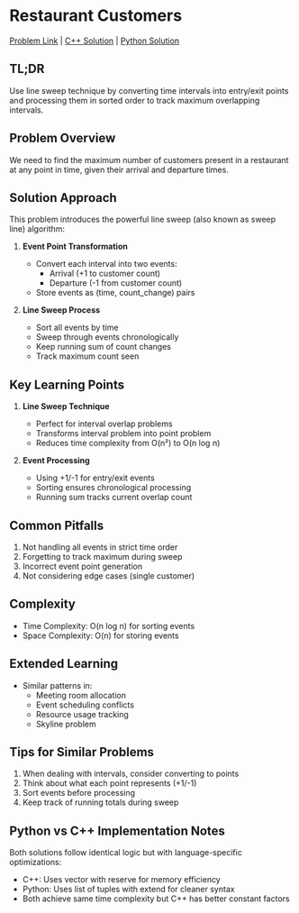 # Restaurant Customers

[Problem Link](https://cses.fi/problemset/task/1619) | [C++ Solution](../../solutions/02_Sorting_and_Searching/05_1619_Restaurant_Customers.cpp) | [Python Solution](../../solutions/02_Sorting_and_Searching/05_1619_Restaurant_Customers.py)

## TL;DR
Use line sweep technique by converting time intervals into entry/exit points and processing them in sorted order to track maximum overlapping intervals.

## Problem Overview
We need to find the maximum number of customers present in a restaurant at any point in time, given their arrival and departure times.

## Solution Approach
This problem introduces the powerful line sweep (also known as sweep line) algorithm:

1. **Event Point Transformation**
   - Convert each interval into two events:
     * Arrival (+1 to customer count)
     * Departure (-1 from customer count)
   - Store events as (time, count_change) pairs

2. **Line Sweep Process**
   - Sort all events by time
   - Sweep through events chronologically
   - Keep running sum of count changes
   - Track maximum count seen

## Key Learning Points
1. **Line Sweep Technique**
   - Perfect for interval overlap problems
   - Transforms interval problem into point problem
   - Reduces time complexity from O(n²) to O(n log n)

2. **Event Processing**
   - Using +1/-1 for entry/exit events
   - Sorting ensures chronological processing
   - Running sum tracks current overlap count

## Common Pitfalls
1. Not handling all events in strict time order
2. Forgetting to track maximum during sweep
3. Incorrect event point generation
4. Not considering edge cases (single customer)

## Complexity
- Time Complexity: O(n log n) for sorting events
- Space Complexity: O(n) for storing events

## Extended Learning
- Similar patterns in:
  - Meeting room allocation
  - Event scheduling conflicts
  - Resource usage tracking
  - Skyline problem

## Tips for Similar Problems
1. When dealing with intervals, consider converting to points
2. Think about what each point represents (+1/-1)
3. Sort events before processing
4. Keep track of running totals during sweep

## Python vs C++ Implementation Notes
Both solutions follow identical logic but with language-specific optimizations:
- C++: Uses vector<pair> with reserve for memory efficiency
- Python: Uses list of tuples with extend for cleaner syntax
- Both achieve same time complexity but C++ has better constant factors